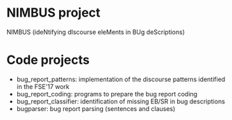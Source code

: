 # NIMBUS project
NIMBUS (ideNtifying dIscourse eleMents in BUg deScriptions)

# Code projects
* bug_report_patterns: implementation of the discourse patterns identified in the FSE'17 work
* bug_report_coding: programs to prepare the bug report coding 
* bug_report_classifier: identification of missing EB/SR in bug descriptions
* bugparser: bug report parsing (sentences and clauses)
